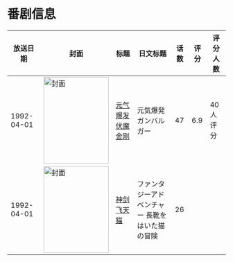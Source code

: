 # 番剧信息

|放送日期|封面|标题|日文标题|话数|评分|评分人数|
|---|---|---|---|---|---|---|
|1992-04-01|<img src="//lain.bgm.tv/pic/cover/c/a2/fa/26297_1bYIN.jpg" alt="封面" style="width:150px;height:200px;object-fit:cover;">|[元气爆发伏魔金刚](https://bangumi.tv/subject/26297)|元気爆発ガンバルガー|47|6.9|40人评分|
|1992-04-01|<img src="//lain.bgm.tv/pic/cover/c/04/fa/79851_18C3d.jpg" alt="封面" style="width:150px;height:200px;object-fit:cover;">|[神剑飞天猫](https://bangumi.tv/subject/79851)|ファンタジーアドベンチャー 長靴をはいた猫の冒険|26|||
